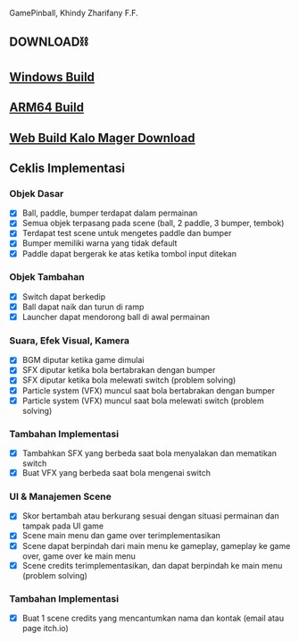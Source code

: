 GamePinball, Khindy Zharifany F.F.

<h2>DOWNLOAD⛓️</h2>
<h2><a href="https://github.com/zharifanny/KHINDY-GamePinball/raw/build-file/build-Windows64.zip">Windows Build</a></h2>
<H2><a href="https://raw.githubusercontent.com/zharifanny/KHINDY-GamePinball/build-file/build-ARM64.zip">ARM64 Build</a></H2>
<H2><a href="https://xlmdlx.xyz/pinball">Web Build Kalo Mager Download</a></H2>


## Ceklis Implementasi

### Objek Dasar
- [x] Ball, paddle, bumper terdapat dalam permainan
- [x] Semua objek terpasang pada scene (ball, 2 paddle, 3 bumper, tembok)
- [x] Terdapat test scene untuk mengetes paddle dan bumper
- [x] Bumper memiliki warna yang tidak default
- [x] Paddle dapat bergerak ke atas ketika tombol input ditekan

### Objek Tambahan
- [x] Switch dapat berkedip
- [x] Ball dapat naik dan turun di ramp
- [x] Launcher dapat mendorong ball di awal permainan

### Suara, Efek Visual, Kamera
- [x] BGM diputar ketika game dimulai
- [x] SFX diputar ketika bola bertabrakan dengan bumper
- [x] SFX diputar ketika bola melewati switch (problem solving)
- [x] Particle system (VFX) muncul saat bola bertabrakan dengan bumper
- [x] Particle system (VFX) muncul saat bola melewati switch (problem solving)

### Tambahan Implementasi
- [x] Tambahkan SFX yang berbeda saat bola menyalakan dan mematikan switch
- [x] Buat VFX yang berbeda saat bola mengenai switch

### UI & Manajemen Scene
- [x] Skor bertambah atau berkurang sesuai dengan situasi permainan dan tampak pada UI game
- [x] Scene main menu dan game over terimplementasikan
- [x] Scene dapat berpindah dari main menu ke gameplay, gameplay ke game over, game over ke main menu
- [x] Scene credits terimplementasikan, dan dapat berpindah ke main menu (problem solving)

### Tambahan Implementasi
- [x] Buat 1 scene credits yang mencantumkan nama dan kontak (email atau page itch.io)
